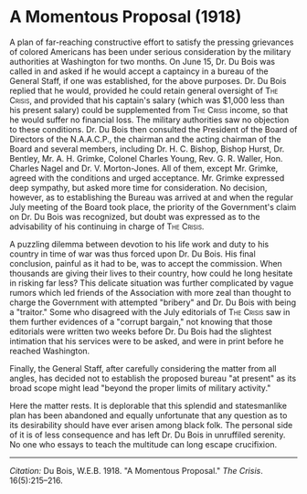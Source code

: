 <!--
title:   A Momentous Proposal
author:  Du Bois, W.E.B.
journal: The Crisis
year:    1918
volume:  16
issue:   5
pages:   215-216
-->
# A Momentous Proposal (1918)

A plan of far-reaching constructive effort to satisfy the pressing grievances of colored Americans has been under serious consideration by the military authorities at Washington for two months. On June 15, Dr. Du Bois was called in and asked if he would accept a captaincy in a bureau of the General Staff, if one was established, for the above purposes. Dr. Du Bois replied that he would, provided he could retain general oversight of <span style="font-variant:small-caps;">The Crisis</span>, and provided that his captain's salary (which was $1,000 less than his present salary) could be supplemented from <span style="font-variant:small-caps;">The Crisis</span> income, so that he would suffer no financial loss. The military authorities saw no objection to these conditions. Dr. Du Bois then consulted the President of the Board of Directors of the N.A.A.C.P., the chairman and the acting chairman of the Board and several members, including Dr. H. C. Bishop, Bishop Hurst, Dr. Bentley, Mr. A. H. Grimke, Colonel Charles Young, Rev. G. R. Waller, Hon. Charles Nagel and Dr. V. Morton-Jones. All of them, except Mr. Grimke, agreed with the conditions and urged acceptance. Mr. Grimke expressed deep sympathy, but asked more time for consideration. No decision, however, as to establishing the Bureau was arrived at and when the regular July meeting of the Board took place, the priority of the  Government's claim on Dr. Du Bois was recognized, but doubt was expressed as to the advisability of his continuing in charge of <span style="font-variant:small-caps;">The Crisis</span>.

A puzzling dilemma between devotion to his life work and duty to his country in time of war was thus forced upon Dr. Du Bois. His final conclusion, painful as it had to be, was to accept the commission. When thousands are giving their lives to their country, how could he long hesitate in risking far less? This delicate situation was further complicated by vague rumors which led friends of the Association with more zeal than thought to charge the Government with attempted "bribery" and Dr. Du Bois with being a "traitor." Some who disagreed with the July editorials of <span style="font-variant:small-caps;">The Crisis</span> saw in them further evidences of a "corrupt bargain," not knowing that those editorials were written two weeks before Dr. Du Bois had the slightest intimation that his services were to be asked, and were in print before he reached Washington.

Finally, the General Staff, after carefully considering the matter from all angles, has decided not to establish the proposed bureau "at present" as its broad scope might lead "beyond the proper limits of military activity."

Here the matter rests. It is deplorable that this splendid and statesmanlike plan has been abandoned and equally unfortunate that any question as to its desirability should have ever arisen among black folk. The personal side of it is of less consequence and has left Dr. Du Bois in unruffiled serenity. No one who essays to teach the multitude can long escape crucifixion.

______________
*Citation:* Du Bois, W.E.B. 1918. "A Momentous Proposal." *The Crisis*. 16(5):215&ndash;216.